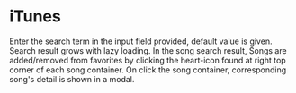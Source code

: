 # iTunes

Enter the search term in the input field provided, default value is given.
Search result grows with lazy loading.
In the song search result, 
    Songs are added/removed from favorites by clicking the heart-icon found at right top corner of each song container.
    On click the song container, corresponding song's detail is shown in a modal. 
